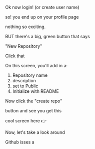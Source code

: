 Ok now login!
(or create user name)

so! you end up on your
profile page

nothing so exciting.

BUT there's a big, green
button that says

"New Repository"

Click that

On this screen, you'll
add in a:

1. Repository name
2. description
3. set to Public
4. Initialize with README

Now click the "create repo"

button and see you get this

cool screen here 👉


Now, let's take a look
around

Github isses a
